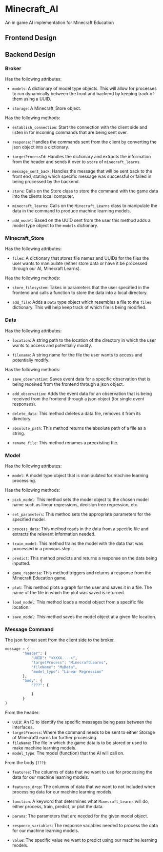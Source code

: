 # Minecraft_AI
An in game AI implementation for Minecraft Education

## Frontend Design

## Backend Design

### Broker
Has the following attributes:
- `models`: A dictionary of model type objects. This will allow for processes to run dynamically between the front and backend by keeping track of them using a UUID.  

- `storage`: A Minecraft_Store object. 

Has the following methods:
- `establish_connection`: Start the connection with the client side and listen in for incoming commands that are being sent over.

- `response`: Handles the commands sent from the client by converting the json object into a dictionary.

- `targetProcessId`: Handles the dictionary and extracts the information from the header and sends it over to `store` of `minecraft_learns`.

- `message_sent_back`: Handles the message that will be sent back to the front end, stating which specific message was successful or failed in being processed by the backend.

- `store`: Calls on the Store class to store the command with the game data into the clients local computer.

- `minecraft_learns`: Calls on the `Minecraft_Learns` class to manipulate the data in the command to produce machine learning models.

- `add_model`: Based on the UUID sent from the user this method adds a model type object to the `models` dictionary.

### Minecraft_Store
Has the following attributes:
- `files`: A dictionary that stores file names and UUIDs for the files the user wants to manipulate (either store data or have it be processed through our AI, Minecraft Learns).

Has the following methods:
- `store_filesystem`: Takes in parameters that the user specified in the frontend and calls a function to store the data into a local directory.

- `add_file`: Adds a `Data` type object which resembles a file to the `files` dictionary. This will help keep track of which file is being modified.

### Data
Has the following attributes:
- `location`: A string path to the location of the directory in which the user wants to access and potentially modify.

- `filename`: A string name for the file the user wants to access and potentially modify.

Has the following methods:
- `save_observation`: Saves event data for a specific observation that is being received from the frontend through a json object.

- `add_observation`: Adds the event data for an observation that is being received from the frontend through a json object (for single event responses).  

- `delete_data`: This method deletes a data file, removes it from its directory.

- `absolute_path`: This method returns the absolute path of a file as a string.

- `rename_file`: This method renames a preexisting file.

### Model
Has the following attributes:
- `model`: A model type object that is manipulated for machine learning processing. 

Has the following methods:
- `pick_model`: This method sets the model object to the chosen model name such as linear regressions, decision tree regression, etc.

- `set_parameters`: This method sets the appropriate parameters for the specified model.

- `process_data`: This method reads in the data from a specific file and extracts the relevant information needed.

- `train_model`: This method trains the model with the data that was processed in a previous step.

- `predict`: This method predicts and returns a response on the data being inputted.

- `game_response`: This method triggers and returns a response from the Minecraft Education game.  

- `plot`: This method plots a graph for the user and saves it in a file. The name of the file in which the plot was saved is returned.

- `load_model`: This method loads a model object from a specific file location.

- `save_model`: This method saves the model object at a given file location.

### Message Command

The json format sent from the client side to the broker.

```py
message = {
	    "header": {
			"UUID": "<XXXX....>",
		    "targetProcess": "MinecraftLearns",
		    "fileName": "MyData",
			"model_type": "Linear Regression"
	    },
	    "body": {
		    "???": {

			}
	    }
}
```
From the header:
- `UUID`: An ID to identify the specific messages being pass between the interfaces.
- `targetProcess`: Where the command needs to be sent to either Storage of MinecraftLearns for further processing.
- `fileName`: The file in which the game data is to be stored or used to make machine learning models.
- `model_type`: The model (function) that the AI will call on.

From the body (`???`):
- `features`: The columns of data that we want to use for processing the data for our machine learning models.

- `features_drop`: The columns of data that we want to not included when processing data for our machine learning models.

- `function`: A keyword that determines what `Minecraft_Learns` will do, either process, train, predict, or plot the data.

- `params`: The parameters that are needed for the given model object.

- `response_variables`: The response variables needed to process the data for our machine learning models.

- `value`: The specific value we want to predict using our machine learning models.